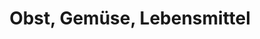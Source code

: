 ---
title: "Obst, Gemüse, Lebensmittel"
url: /wurzen/obst-gemuese-lebensmittel/
shop: Lebensmittel
---